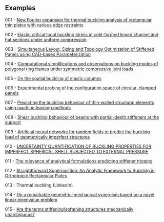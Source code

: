 ## Examples

001 - [New Fourier expansion for thermal buckling analysis of rectangular thin plates with various edge restraints](https://doi.org/10.1007/s00419-023-02447-8)

002 - [Elastic critical local buckling stress in cold-formed lipped channel and hat sections under uniform compression](https://doi.org/10.1016/j.tws.2023.111064)

003 - [Simultaneous Layout, Sizing and Topology Optimization of Stiffened Panels using CAD-based Parameterization](http://dx.doi.org/10.2514/6.2023-1090) 

004 - [Computational simplifications and observations on buckling modes of polygonal ring frames under symmetric compressive joint loads](https://doi.org/10.1016/j.istruc.2024.105904)

005 - [On the spatial buckling of elastic columns](https://doi.org/10.1142/S0219455425501469)

006 - [Experimental probing of the configuration space of circular, clamped panels](https://doi.org/10.1016/j.ijnonlinmec.2024.104772)

007 - [Predicting the buckling behaviour of thin-walled structural elements using machine learning methods](https://doi.org/10.1016/j.tws.2022.110518)

008 - [Shear buckling behaviour of beams with partial-depth stiffeners at the support](https://doi.org/10.1016/j.tws.2024.112622)

009 - [Artificial neural networks for random fields to predict the buckling load of geometrically imperfect structures](https://doi.org/10.1007/s00466-024-02595-w)

010 - [UNCERTAINTY QUANTIFICATION OF BUCKLING PROPERTIES FOR IMPERFECT SPHERICAL SHELL SUBJECTED TO EXTERNAL PRESSURE](http://dx.doi.org/10.55579/jaec.202591.477)

011 - [The relevance of analytical formulations predicting stiffener tripping](https://doi.org/10.59972/bcxbuxm0)

012 -  [Straightforward Superposition: An Analytic Framework to Buckling in Orthotropic Rectangular Plates](https://doi.org/10.1061/JENMDT.EMENG-8554)

013 - Thermal buckling (LinkedIn)

014 - [On a remarkable geometric-mechanical synergism based on a novel linear eigenvalue problem](https://doi.org/10.1007/s00707-021-03091-5)

015 - [Are the terms stiffening/softening structures mechanically unambiguous?](https://doi.org/10.1016/j.euromechsol.2022.104756)
